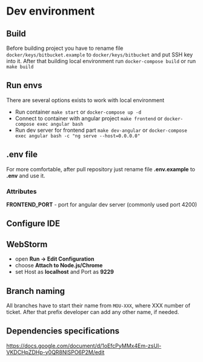 # Dev environment

## Build

Before building project you have to rename file `docker/keys/bitbucket.example` to `docker/keys/bitbucket`
and put SSH key into it. After that building local environment run `docker-compose build` or run `make build`

## Run envs

There are several options exists to work with local environment

- Run container `make start` or `docker-compose up -d`
- Connect to container with angular project `make frontend` or `docker-compose exec angular bash`
- Run dev server for frontend part `make dev-angular` or `docker-compose exec angular bash -c "ng serve --host=0.0.0.0"`

## .env file

For more comfortable, after pull repository just rename file **.env.example** to **.env** and use it.

### Attributes 

**FRONTEND_PORT** - port for angular dev server (commonly used port 4200)

## Configure IDE

## WebStorm

- open **Run -> Edit Configuration** 
- choose **Attach to Node.js/Chrome**
- set Host as **localhost** and Port as **9229**

## Branch naming

All branches have to start their name from `MOU-XXX`, 
where XXX number of ticket. After that prefix developer can add any other name, if needed.

## Dependencies specifications
https://docs.google.com/document/d/1oEfcPyMMx4Em-zsUl-VKDCHpZDHp-y0QR8NlSPO6P2M/edit
